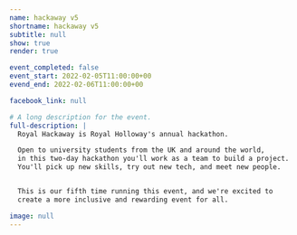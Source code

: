 ```yaml
---
name: hackaway v5
shortname: hackaway v5
subtitle: null
show: true
render: true

event_completed: false
event_start: 2022-02-05T11:00:00+00
evend_end: 2022-02-06T11:00:00+00

facebook_link: null

# A long description for the event.
full-description: |
  Royal Hackaway is Royal Holloway's annual hackathon.

  Open to university students from the UK and around the world,
  in this two-day hackathon you'll work as a team to build a project.
  You'll pick up new skills, try out new tech, and meet new people.


  This is our fifth time running this event, and we're excited to
  create a more inclusive and rewarding event for all.

image: null
---
```

